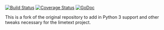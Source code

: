 [![Build Status](https://travis-ci.org/limetext/gopy.svg?branch=master)](https://travis-ci.org/limetext/gopy)
[![Coverage Status](https://img.shields.io/coveralls/limetext/gopy.svg?branch=master)](https://coveralls.io/r/limetext/gopy?branch=master)
[![GoDoc](https://godoc.org/github.com/limetext/gopy?status.svg)](https://godoc.org/github.com/limetext/gopy)


This is a fork of the original repository to add in Python 3 support and other tweaks necessary for the limetext project.
